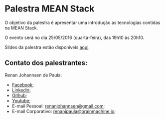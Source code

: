 # Palestra MEAN Stack

O objetivo da palestra é apresentar uma introdução as tecnologias contidas na MEAN Stack.

O evento será no dia 25/05/2016 (quarta-feira), das 19h10 às 20h10.

Slides da palestra estão disponíveis [aqui](https://docs.google.com/presentation/d/1DFjNjBEExeJT7AOAMnZQCQhnxJcDaK7DxD2rnZ0u8jA/edit?usp=sharing).

## Contato dos palestrantes:

Renan Johannsen de Paula:
- [Facebook](https://www.facebook.com/RenanJPaula);
- [Linkedin](https://br.linkedin.com/in/renanjpaula);
- [Github](https://github.com/RenanJPaula/);
- [Youtube](https://www.youtube.com/channel/UCw81rZlOnkPt_aEmjwTfERQ);
- E-mail Pessoal: renanjohannsen@gmail.com;
- E-mail Corporativo: renanjpaula@brainmachine.io;
